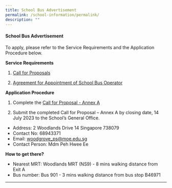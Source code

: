 ```yaml
---
title: School Bus Advertisement
permalink: /school-information/permalink/
description: ""
---
```

#### School Bus Advertisement

To apply, please refer to the Service Requirements and the Application Procedure below.

**Service Requirements**
1.	[Call for Proposals](/files/School%20Bus/call%20for%20proposals%20by%20school_woodgrove%20primary.pdf)
 
2.	[Agreement for Appointment of School Bus Operator](/files/School%20Bus/agreement%20for%20appointment%20of%20school%20bus%20operator_wgps%20sample.pdf)

**Application Procedure**

1. Complete the [Call for Proposal - Annex A](/files/School%20Bus/call%20for%20proposal%20-%20annex%20a_woodgrove%20primary.pdf)

2. Submit the completed Call for Proposal – Annex A by closing date, 14 July 2023 to the School’s General Office.

* Address: 2 Woodlands Drive 14 Singapore 738079
* Contact No: 68943371
* Email: woodgrove_ps@moe.edu.sg
* Contact Person: Mdm Peh Hwee Ee


**How to get there?**
* Nearest MRT: Woodlands MRT (NS9) - 8 mins walking distance from Exit A
* Bus number: Bus 901 - 3 mins walking distance from bus stop B46971
****